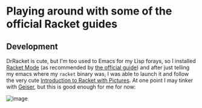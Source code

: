 # Playing around with some of the official Racket guides


## Development

DrRacket is cute, but I'm too used to Emacs for my Lisp forays, so I installed [Racket Mode](https://github.com/greghendershott/racket-mode) (as recommended by [the official guide](https://docs.racket-lang.org/guide/Emacs.html)) and after just telling my emacs where my `racket` binary was, I was able to launch it and follow the very cute [Introduction to Racket with Pictures](https://download.racket-lang.org/releases/7.1/doc/quick/index.html). At one point I may tinker with [Geiser](http://www.nongnu.org/geiser/geiser_3.html#The-REPL), but this is good enough for me for now:

![image](https://user-images.githubusercontent.com/82133/48179722-810ce580-e2ee-11e8-8db2-4c65000cf8c4.png)
